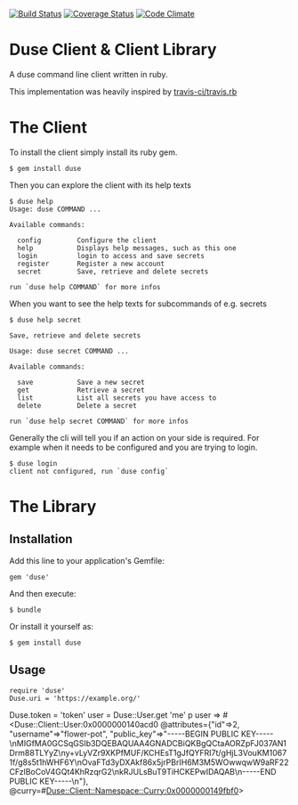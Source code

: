[![Build Status](https://travis-ci.org/duse-io/duse.rb.svg?branch=master)](https://travis-ci.org/duse-io/duse.rb)
[![Coverage Status](https://img.shields.io/coveralls/duse-io/duse.rb.svg)](https://coveralls.io/r/duse-io/duse.rb)
[![Code Climate](https://codeclimate.com/github/duse-io/duse.rb/badges/gpa.svg)](https://codeclimate.com/github/duse-io/duse.rb)

Duse Client & Client Library
============================

A duse command line client written in ruby.

This implementation was heavily inspired by [travis-ci/travis.rb](https://github.com/travis-ci/travis.rb)

The Client
==========

To install the client simply install its ruby gem.

	$ gem install duse

Then you can explore the client with its help texts

	$ duse help
	Usage: duse COMMAND ...
	
	Available commands:
	
	  config         Configure the client
	  help           Displays help messages, such as this one
	  login          login to access and save secrets
	  register       Register a new account
	  secret         Save, retrieve and delete secrets
	
	run `duse help COMMAND` for more infos

When you want to see the help texts for subcommands of e.g. secrets

	$ duse help secret
	
	Save, retrieve and delete secrets
	
	Usage: duse secret COMMAND ...
	
	Available commands:
	
	  save           Save a new secret
	  get            Retrieve a secret
	  list           List all secrets you have access to
	  delete         Delete a secret
	
	run `duse help secret COMMAND` for more infos

Generally the cli will tell you if an action on your side is required. For
example when it needs to be configured and you are trying to login.

	$ duse login
	client not configured, run `duse config`

The Library
===========

Installation
------------

Add this line to your application's Gemfile:

	gem 'duse'

And then execute:

	$ bundle

Or install it yourself as:

	$ gem install duse

Usage
-----

	require 'duse'
	Duse.uri = 'https://example.org/'
  Duse.token = 'token'
	user = Duse::User.get 'me'
	p user
	 => #<Duse::Client::User:0x0000000140acd0 @attributes={"id"=>2, "username"=>"flower-pot", "public_key"=>"-----BEGIN PUBLIC KEY-----\nMIGfMA0GCSqGSIb3DQEBAQUAA4GNADCBiQKBgQCtaAORZpFJ037AN1Drm88TLYyZ\ny+vLyVZr9XKPfMUF/KCHEsT1gJfQYFRI7t/gHjL3VouKM10671f/g8s5t1hWHF6Y\nOvaFTd3yDXAkf86x5jrPBrIH6M3M5WOwwqwW9aRF22CFzlBoCoV4GQt4KhRzqrG2\nkRJULsBuT9TiHCKEPwIDAQAB\n-----END PUBLIC KEY-----\n"}, @curry=#<Duse::Client::Namespace::Curry:0x0000000149fbf0>>
